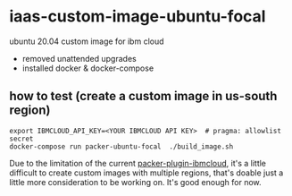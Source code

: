 # iaas-custom-image-ubuntu-focal
ubuntu 20.04 custom image for ibm cloud
- removed unattended upgrades
- installed docker & docker-compose

## how to test (create a custom image in us-south region)
```
export IBMCLOUD_API_KEY=<YOUR IBMCLOUD API KEY>  # pragma: allowlist secret
docker-compose run packer-ubuntu-focal  ./build_image.sh
```

Due to the limitation of the current [packer-plugin-ibmcloud](https://github.com/IBM/packer-plugin-ibmcloud), it's a little difficult to create custom images with multiple regions, that's doable just a little more consideration to be working on. It's good enough for now.
